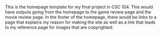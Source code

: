 This is the homepage template for my final project in CSC 104. This would have outputs going from the homepage to the game review page and the movie review page. In the footer of the homepage, there would be links to a page that explains my reason for making the site as well as a link that leads to my reference page for images that are copyrighted. 
